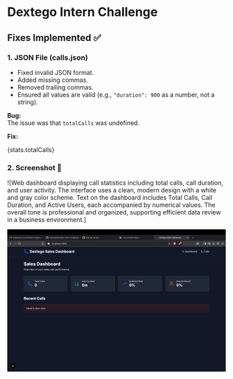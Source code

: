 # Dextego Intern Challenge

## Fixes Implemented ✅

### 1. JSON File (calls.json)  
- Fixed invalid JSON format.  
- Added missing commas.  
- Removed trailing commas.  
- Ensured all values are valid (e.g., `"duration": 900` as a number, not a string).

**Bug:**  
The issue was that `totalCalls` was undefined.  

**Fix:**  

<p className="text-2xl font-bold text-gray-900 dark:text-white">{stats.totalCalls}</p> 



### 2. Screenshot 📸  

![Web dashboard displaying call statistics including total calls, call duration, and user activity. The interface uses a clean, modern design with a white and gray color scheme. Text on the dashboard includes Total Calls, Call Duration, and Active Users, each accompanied by numerical values. The overall tone is professional and organized, supporting efficient data review in a business environment.]

![Dashboard Screenshot](https://github.com/sourabhmagadum05/dextego-intern-challenge/blob/main/screenshots/dashboard.png?raw=true)


